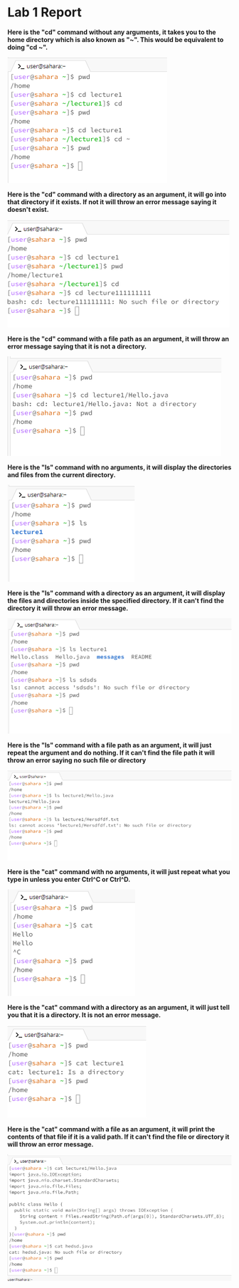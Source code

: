 # Lab 1 Report

**Here is the "cd" command without any arguments, it takes you to the home directory which is also known as "~". This would be equivalent to doing "cd ~".**

![Image](image1.png)

**Here is the "cd" command with a directory as an argument, it will go into that directory if it exists. If not it will throw an error message saying it doesn't exist.**

![Image](image2.png)

**Here is the "cd" command with a file path as an argument, it will throw an error message saying that it is not a directory.**

![Image](image3.png)

**Here is the "ls" command with no arguments, it will display the directories and files from the current directory.**

![Image](image4.png)

**Here is the "ls" command with a directory as an argument, it will display the files and directories inside the specified directory. If it can't find the directory it will throw an error message.**

![Image](image5.png)

**Here is the "ls" command with a file path as an argument, it will just repeat the argument and do nothing. If it can't find the file path it will throw an error saying no such file or directory**

![Image](image6.png)

**Here is the "cat" command with no arguments, it will just repeat what you type in unless you enter Ctrl^C or Ctrl^D.**

![Image](image7.png)

**Here is the "cat" command with a directory as an argument, it will just tell you that it is a directory. It is not an error message.**

![Image](image8.png)

**Here is the "cat" command with a file as an argument, it will print the contents of that file if it is a valid path. If it can't find the file or directory it will throw an error message.**

![Image](image9.png)

